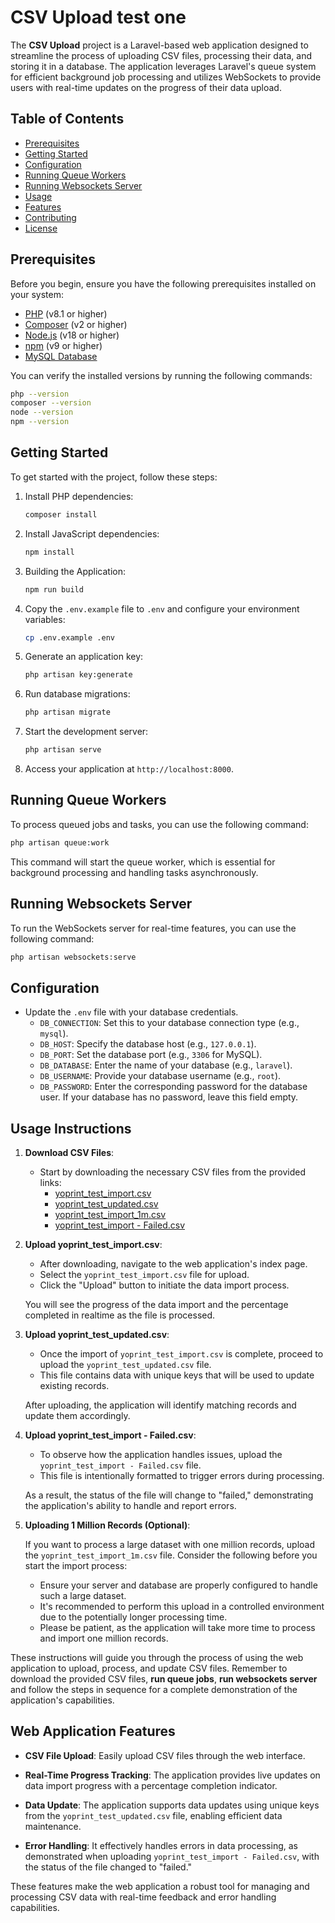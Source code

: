 # CSV Upload test one

The **CSV Upload** project is a Laravel-based web application designed to streamline the process of uploading CSV files, processing their data, and storing it in a database. The application leverages Laravel's queue system for efficient background job processing and utilizes WebSockets to provide users with real-time updates on the progress of their data upload.

## Table of Contents

-   [Prerequisites](#prerequisites)
-   [Getting Started](#getting-started)
-   [Configuration](#configuration)
-   [Running Queue Workers](#running-queue-workers)
-   [Running Websockets Server](#running-websockets-server)
-   [Usage](#usage)
-   [Features](#features)
-   [Contributing](#contributing)
-   [License](#license)

## Prerequisites

Before you begin, ensure you have the following prerequisites installed on your system:

-   [PHP](https://www.php.net/) (v8.1 or higher)
-   [Composer](https://getcomposer.org/) (v2 or higher)
-   [Node.js](https://nodejs.org/) (v18 or higher)
-   [npm](https://www.npmjs.com/) (v9 or higher)
-   [MySQL Database](https://www.mysql.com/)

You can verify the installed versions by running the following commands:

```bash
php --version
composer --version
node --version
npm --version
```

## Getting Started

To get started with the project, follow these steps:

1. Install PHP dependencies:

    ```bash
    composer install
    ```

2. Install JavaScript dependencies:

    ```bash
    npm install
    ```

3. Building the Application:

    ```bash
    npm run build
    ```

4. Copy the `.env.example` file to `.env` and configure your environment variables:

    ```bash
    cp .env.example .env
    ```

5. Generate an application key:

    ```bash
    php artisan key:generate
    ```

6. Run database migrations:

    ```bash
    php artisan migrate
    ```

7. Start the development server:

    ```bash
    php artisan serve
    ```

8. Access your application at `http://localhost:8000`.

## Running Queue Workers

To process queued jobs and tasks, you can use the following command:

```bash
php artisan queue:work
```

This command will start the queue worker, which is essential for background processing and handling tasks asynchronously.

## Running Websockets Server

To run the WebSockets server for real-time features, you can use the following command:

```bash
php artisan websockets:serve
```

## Configuration

-   Update the `.env` file with your database credentials.
    -   `DB_CONNECTION`: Set this to your database connection type (e.g., `mysql`).
    -   `DB_HOST`: Specify the database host (e.g., `127.0.0.1`).
    -   `DB_PORT`: Set the database port (e.g., `3306` for MySQL).
    -   `DB_DATABASE`: Enter the name of your database (e.g., `laravel`).
    -   `DB_USERNAME`: Provide your database username (e.g., `root`).
    -   `DB_PASSWORD`: Enter the corresponding password for the database user. If your database has no password, leave this field empty.

## Usage Instructions

1. **Download CSV Files**:

    - Start by downloading the necessary CSV files from the provided links:
        - [yoprint_test_import.csv](https://drive.google.com/file/d/1gHgR6KPxTZ78Z2zIj4XKt168A9Q6jdet/view?usp=drive_link)
        - [yoprint_test_updated.csv](https://drive.google.com/file/d/11Fp4Sh3Jfu3kH40UzDJc20-0DdW2zGNg/view?usp=drive_link)
        - [yoprint_test_import_1m.csv](https://drive.google.com/file/d/1v16Nr7c_rXGeEmJdnwuwKqpAGYGGaU6V/view?usp=drive_link)
        - [yoprint_test_import - Failed.csv](https://drive.google.com/file/d/1DP0S8TK-sBno8T-n8bOjcBgSSgd937V0/view?usp=drive_link)

2. **Upload yoprint_test_import.csv**:

    - After downloading, navigate to the web application's index page.
    - Select the `yoprint_test_import.csv` file for upload.
    - Click the "Upload" button to initiate the data import process.

    You will see the progress of the data import and the percentage completed in realtime as the file is processed.

3. **Upload yoprint_test_updated.csv**:

    - Once the import of `yoprint_test_import.csv` is complete, proceed to upload the `yoprint_test_updated.csv` file.
    - This file contains data with unique keys that will be used to update existing records.

    After uploading, the application will identify matching records and update them accordingly.

4. **Upload yoprint_test_import - Failed.csv**:

    - To observe how the application handles issues, upload the `yoprint_test_import - Failed.csv` file.
    - This file is intentionally formatted to trigger errors during processing.

    As a result, the status of the file will change to "failed," demonstrating the application's ability to handle and report errors.

5. **Uploading 1 Million Records (Optional)**:

    If you want to process a large dataset with one million records, upload the `yoprint_test_import_1m.csv` file.
    Consider the following before you start the import process:

    - Ensure your server and database are properly configured to handle such a large dataset.
    - It's recommended to perform this upload in a controlled environment due to the potentially longer processing time.
    - Please be patient, as the application will take more time to process and import one million records.

These instructions will guide you through the process of using the web application to upload, process, and update CSV files. Remember to download the provided CSV files, **run queue jobs**, **run websockets server** and follow the steps in sequence for a complete demonstration of the application's capabilities.

## Web Application Features

-   **CSV File Upload**: Easily upload CSV files through the web interface.

-   **Real-Time Progress Tracking**: The application provides live updates on data import progress with a percentage completion indicator.

-   **Data Update**: The application supports data updates using unique keys from the `yoprint_test_updated.csv` file, enabling efficient data maintenance.

-   **Error Handling**: It effectively handles errors in data processing, as demonstrated when uploading `yoprint_test_import - Failed.csv`, with the status of the file changed to "failed."

These features make the web application a robust tool for managing and processing CSV data with real-time feedback and error handling capabilities.
